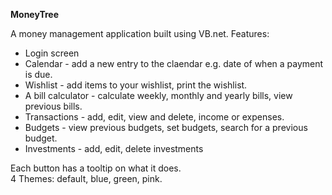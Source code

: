 **MoneyTree**

A money management application built using VB.net.
Features:  
- Login screen
- Calendar - add a new entry to the claendar e.g. date of when a payment is due.
- Wishlist - add items to your wishlist, print the wishlist.
- A bill calculator - calculate weekly, monthly and yearly bills, view previous bills.
- Transactions - add, edit, view and delete, income or expenses.
- Budgets - view previous budgets, set budgets, search for a previous budget.
- Investments - add, edit, delete investments 
  
Each button has a tooltip on what it does.  
4 Themes: default, blue, green, pink.
